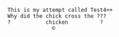     This is my attempt called Test4++
	Why did the chick cross the ???
	?           chicken          ?
                  ©
